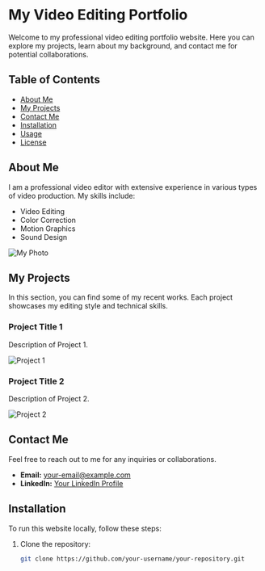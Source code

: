 # My Video Editing Portfolio

Welcome to my professional video editing portfolio website. Here you can explore my projects, learn about my background, and contact me for potential collaborations.

## Table of Contents

- [About Me](#about-me)
- [My Projects](#my-projects)
- [Contact Me](#contact-me)
- [Installation](#installation)
- [Usage](#usage)
- [License](#license)

## About Me

I am a professional video editor with extensive experience in various types of video production. My skills include:

- Video Editing
- Color Correction
- Motion Graphics
- Sound Design

![My Photo](images/your-photo.jpg)

## My Projects

In this section, you can find some of my recent works. Each project showcases my editing style and technical skills.

### Project Title 1

Description of Project 1.

![Project 1](path/to/project1-thumbnail.jpg)

### Project Title 2

Description of Project 2.

![Project 2](path/to/project2-thumbnail.jpg)

<!-- Add more projects as needed -->

## Contact Me

Feel free to reach out to me for any inquiries or collaborations.

- **Email:** [your-email@example.com](mailto:your-email@example.com)
- **LinkedIn:** [Your LinkedIn Profile](https://www.linkedin.com/in/your-profile)

## Installation

To run this website locally, follow these steps:

1. Clone the repository:
   ```sh
   git clone https://github.com/your-username/your-repository.git
